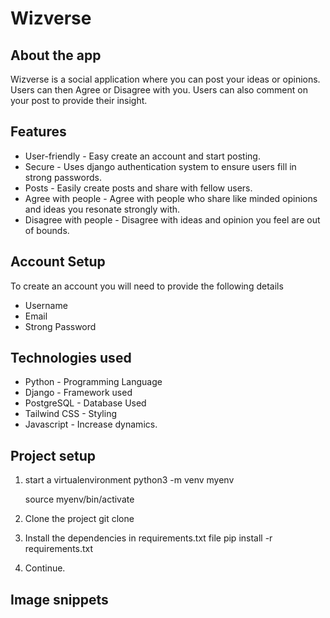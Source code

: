 # Wizverse

## About the app

Wizverse is a social application where you can post your ideas or opinions.
Users can then Agree or Disagree with you.
Users can also comment on your post to provide their insight.


## Features

- User-friendly - Easy create an account and start posting.
- Secure - Uses django authentication system to ensure users fill in strong passwords.
- Posts - Easily create posts and share with fellow users.
- Agree with people - Agree with people who share like minded opinions and ideas you resonate strongly with.
- Disagree with people - Disagree with ideas and opinion you feel are out of bounds.

## Account Setup

To create an account you will need to provide the following details

- Username
- Email
- Strong Password

## Technologies used
- Python - Programming Language
- Django - Framework used
- PostgreSQL - Database Used
- Tailwind CSS - Styling
- Javascript - Increase dynamics.

## Project setup
1. start a virtualenvironment
    python3 -m venv myenv
    
    source myenv/bin/activate

2. Clone the project
    git clone <url>

3. Install the dependencies in requirements.txt file
    pip install -r requirements.txt

4. Continue.


## Image snippets

